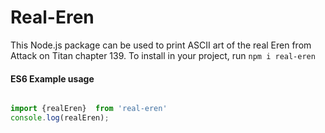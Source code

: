 # Real-Eren
This Node.js package can be used to print ASCII art of the real Eren from Attack on Titan chapter 139.
To install in your project, run `npm i real-eren`

#### ES6 Example usage
```js

import {realEren}  from 'real-eren'
console.log(realEren);

```
